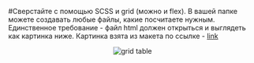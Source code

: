 #Сверстайте с помощью SCSS и grid (можно и flex). В вашей папке можете создавать любые файлы, какие посчитаете нужным. Единственное требование - файл html должен открыться и выглядеть как картинка ниже. Картинка взята из макета по ссылке - <a href='https://www.figma.com/file/wgnOweycvHvoOsF0MggjAo/St.Proj.-3%2F3?node-id=9%3A295&mode=dev'>link</a>

<div align='center'>
    <img src='https://s3-alpha-sig.figma.com/img/15a2/1948/8701438e7e8e850fd4ebcf43063e96c6?Expires=1694390400&Signature=Hl3q7Ej68SiiN4m8vvWnogfR80mQuTVFlC4x0McEfJY4XP558L9pD5LIRu~l1ru0pDb1q~BZsUccVHcoMi8iirXockmZh-oTbhz-4OYLDKbwsUQUPeY3jRCI6twwlt261ImE~EHNRGWAofCJtcZle8ebYpMWRazveP6h6Dq7OtGQaaOvz86oYyAOT38Cl3jdizSvFgRFpzL9Rz8ZiM9nUS8iszEN4JaZ06n9kY81-vkQ65UUOAsiogY-dcFUPGJ9EgaLpwaNnSPSuGViKfNO8PAxMufVe74l1r17NqPZ2zOSNYX2YsoubrNzccYMSXMvv9yfoXP1b~Wpg3Px1F54wQ__&Key-Pair-Id=APKAQ4GOSFWCVNEHN3O4' alt='grid table'>
</div>